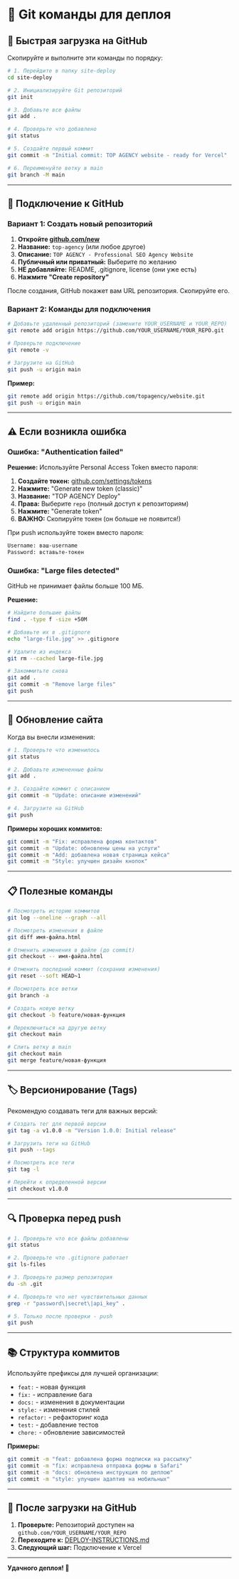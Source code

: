 # 📝 Git команды для деплоя

## 🚀 Быстрая загрузка на GitHub

Скопируйте и выполните эти команды по порядку:

```bash
# 1. Перейдите в папку site-deploy
cd site-deploy

# 2. Инициализируйте Git репозиторий
git init

# 3. Добавьте все файлы
git add .

# 4. Проверьте что добавлено
git status

# 5. Создайте первый коммит
git commit -m "Initial commit: TOP AGENCY website - ready for Vercel"

# 6. Переименуйте ветку в main
git branch -M main
```

---

## 🔗 Подключение к GitHub

### Вариант 1: Создать новый репозиторий

1. **Откройте [github.com/new](https://github.com/new)**
2. **Название:** `top-agency` (или любое другое)
3. **Описание:** `TOP AGENCY - Professional SEO Agency Website`
4. **Публичный или приватный:** Выберите по желанию
5. **НЕ добавляйте:** README, .gitignore, license (они уже есть)
6. **Нажмите "Create repository"**

После создания, GitHub покажет вам URL репозитория. Скопируйте его.

### Вариант 2: Команды для подключения

```bash
# Добавьте удаленный репозиторий (замените YOUR_USERNAME и YOUR_REPO)
git remote add origin https://github.com/YOUR_USERNAME/YOUR_REPO.git

# Проверьте подключение
git remote -v

# Загрузите на GitHub
git push -u origin main
```

**Пример:**
```bash
git remote add origin https://github.com/topagency/website.git
git push -u origin main
```

---

## ⚠️ Если возникла ошибка

### Ошибка: "Authentication failed"

**Решение:** Используйте Personal Access Token вместо пароля:

1. **Создайте токен:** [github.com/settings/tokens](https://github.com/settings/tokens)
2. **Нажмите:** "Generate new token (classic)"
3. **Название:** "TOP AGENCY Deploy"
4. **Права:** Выберите `repo` (полный доступ к репозиториям)
5. **Нажмите:** "Generate token"
6. **ВАЖНО:** Скопируйте токен (он больше не появится!)

При push используйте токен вместо пароля:
```bash
Username: ваш-username
Password: вставьте-токен
```

### Ошибка: "Large files detected"

GitHub не принимает файлы больше 100 МБ.

**Решение:**
```bash
# Найдите большие файлы
find . -type f -size +50M

# Добавьте их в .gitignore
echo "large-file.jpg" >> .gitignore

# Удалите из индекса
git rm --cached large-file.jpg

# Закоммитьте снова
git add .
git commit -m "Remove large files"
git push
```

---

## 🔄 Обновление сайта

Когда вы внесли изменения:

```bash
# 1. Проверьте что изменилось
git status

# 2. Добавьте измененные файлы
git add .

# 3. Создайте коммит с описанием
git commit -m "Update: описание изменений"

# 4. Загрузите на GitHub
git push
```

**Примеры хороших коммитов:**
```bash
git commit -m "Fix: исправлена форма контактов"
git commit -m "Update: обновлены цены на услуги"
git commit -m "Add: добавлена новая страница кейса"
git commit -m "Style: улучшен дизайн кнопок"
```

---

## 📋 Полезные команды

```bash
# Посмотреть историю коммитов
git log --oneline --graph --all

# Посмотреть изменения в файле
git diff имя-файла.html

# Отменить изменения в файле (до commit)
git checkout -- имя-файла.html

# Отменить последний коммит (сохранив изменения)
git reset --soft HEAD~1

# Посмотреть все ветки
git branch -a

# Создать новую ветку
git checkout -b feature/новая-функция

# Переключиться на другую ветку
git checkout main

# Слить ветку в main
git checkout main
git merge feature/новая-функция
```

---

## 🏷️ Версионирование (Tags)

Рекомендую создавать теги для важных версий:

```bash
# Создать тег для первой версии
git tag -a v1.0.0 -m "Version 1.0.0: Initial release"

# Загрузить теги на GitHub
git push --tags

# Посмотреть все теги
git tag -l

# Перейти к определенной версии
git checkout v1.0.0
```

---

## 🔍 Проверка перед push

```bash
# 1. Проверьте что все файлы добавлены
git status

# 2. Проверьте что .gitignore работает
git ls-files

# 3. Проверьте размер репозитория
du -sh .git

# 4. Проверьте что нет чувствительных данных
grep -r "password\|secret\|api_key" .

# 5. Только после проверки - push
git push
```

---

## 📚 Структура коммитов

Используйте префиксы для лучшей организации:

- `feat:` - новая функция
- `fix:` - исправление бага
- `docs:` - изменения в документации
- `style:` - изменения стилей
- `refactor:` - рефакторинг кода
- `test:` - добавление тестов
- `chore:` - обновление зависимостей

**Примеры:**
```bash
git commit -m "feat: добавлена форма подписки на рассылку"
git commit -m "fix: исправлена отправка формы в Safari"
git commit -m "docs: обновлена инструкция по деплою"
git commit -m "style: улучшен адаптив на мобильных"
```

---

## 🎯 После загрузки на GitHub

1. **Проверьте:** Репозиторий доступен на `github.com/YOUR_USERNAME/YOUR_REPO`
2. **Переходите к:** [DEPLOY-INSTRUCTIONS.md](DEPLOY-INSTRUCTIONS.md)
3. **Следующий шаг:** Подключение к Vercel

---

**Удачного деплоя! 🚀**


